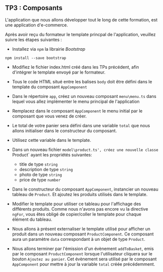 ## TP3 : Composants

L'application que nous allons développer tout le long de cette formation, est une application d'e-commerce. 

Après avoir reçu du formateur le template princpal de l'application, veuillez suivre les étapes suivantes : 

- Installez via `npm` la librairie *Bootstrap*

```shell
npm install --save bootstrap
```

- Modifiez le fichier index.html créé dans les TPs précédent, afin d'intégrer le template envoyé par le formateur. 

- Tous le code HTML situé entre les balises `body` doit être défini dans le template du composant `AppComponent`

- Dans le répertoire `app`, créez un nouveau composant `menu\menu.ts` dans lequel vous allez implémenter le menu principal de l'application

- Remplacez dans le composant `AppComponent` le menu initial par le composant que vous venez de créer. 

- Le total de votre panier sera défini dans une variable `total` que nous allons initialiser dans le constructeur du composant. 

- Utilisez cette variable dans le template.

- Dans un nouveau fichier `model\product.ts', créez une nouvelle classe `Product` ayant les propriétés suivantes: 
	- title de type `string`
	- description de type `string`
	- photo de type `string`
	- price de type `number`
	
- Dans le constructeur du composant `AppComponent`, instancier un nouveau tableau de `Product`. Et ajoutez les produits utilisés dans le template. 

- Modifier le template pour utiliser ce tableau pour l'affichage des différents produits. Comme nous n'avons pas encore vu la directive `ngFor`, vous êtes obligé de copier/coller le template pour chaque élément du tableau.

- Nous allons à présent externaliser le template utilisé pour afficher un produit dans un nouveau composant `ProductComponent`. Ce composant aura un paramètre `data` correspondant à un objet de type `Product`.

- Nous allons terminer par l'émission d'un évènement `addToBasket`, emis par le composant `ProductComponent` lorsque l'utilisateur cliquera sur le bouton `Ajoutez au panier`. Cet évènement sera utilisé par le composant `AppComponent` pour mettre à jour la variable `total` créée précédemment. 